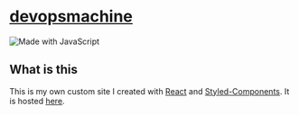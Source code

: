 # [devopsmachine](http://devopsmachine.com)

![Made with JavaScript](https://img.shields.io/badge/Made%20with-JavaScript-red.svg?longCache=true&style=for-the-badge)

## What is this

This is my own custom site I created with [React](https://github.com/facebook/react) and [Styled-Components](https://github.com/styled-components/styled-components). It is hosted [here](http://devopsmachine.com). 

